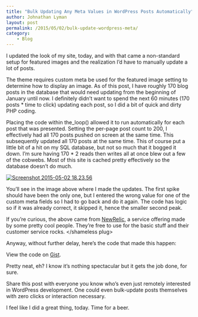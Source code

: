 ```yaml
---
title: "Bulk Updating Any Meta Values in WordPress Posts Automatically"
author: Johnathan Lyman
layout: post
permalink: /2015/05/02/bulk-update-wordpress-meta/
category:
    - Blog
---
```


I updated the look of my site, today, and with that came a non-standard setup for featured images and the realization I’d have to manually update a lot of posts.

The theme requires custom meta be used for the featured image setting to determine how to display an image. As of this post, I have roughly 170 blog posts in the database that would need updating from the beginning of January until now. I definitely didn’t want to spend the next 60 minutes (170 posts \* time to click) updating each post, so I did a bit of quick and dirty PHP coding.

Placing the&nbsp;code within the\_loop() allowed it to run automatically for each post that was presented. Setting the per-page post count to 200, I effectively had all 170 posts pushed on screen at the same time. This subsequently updated all 170 posts at the same time. This of course put a little bit of a hit on my SQL database, but not so much that it bogged it down. I’m sure having 170 \* 2 reads then writes all at once blew out a few of the cobwebs. Most of this site is cached pretty effectively so the database doesn’t do much.

[![Screenshot 2015-05-02 18.23.56](https://i0.wp.com/johnathanlyman.com/wp-content/uploads/2015/05/Screenshot-2015-05-02-18.23.56.png?resize=882%2C359)](https://i0.wp.com/johnathanlyman.com/wp-content/uploads/2015/05/Screenshot-2015-05-02-18.23.56.png)

You’ll see in the image above where I made the updates. The first spike should have been the only one, but I entered the wrong value for one of the custom meta fields so I had to go back and do it again. The code has logic so if it was already correct, it skipped it, hence the smaller second peak.

If you’re curious, the above came from [NewRelic](http://newrelic.com), a service offering made by some pretty cool people. They’re free to use for the basic stuff and their customer service rocks. \</shameless plug\>

Anyway, without further delay, here’s the code that made this happen:

<script src="https://gist.github.com/jelyman2/56c68169e85ae18ce62c.js"></script><noscript>View the code on <a href="https://gist.github.com/jelyman2/56c68169e85ae18ce62c">Gist</a>.</noscript>
Pretty neat, eh? I know it’s nothing spectacular but it gets the job done, for sure.

Share this post with everyone you know who’s even just remotely interested in WordPress development. One could even bulk-update posts themselves with zero clicks or interaction necessary.

I feel like I did a great thing, today. Time for a beer.

